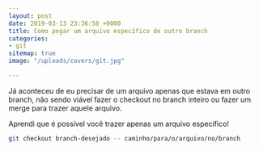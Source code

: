 ```yaml
---
layout: post
date: 2019-03-13 23:36:58 +0000
title: Como pegar um arquivo específico de outro branch
categories:
- git
sitemap: true
image: "/uploads/covers/git.jpg"

---
```

Já aconteceu de eu precisar de um arquivo apenas que estava em outro branch, não sendo viável fazer o checkout no branch inteiro ou fazer um merge para trazer aquele arquivo.

Aprendi que é possível você trazer apenas um arquivo específico!

```bash
git checkout branch-desejado -- caminho/para/o/arquivo/no/branch
```